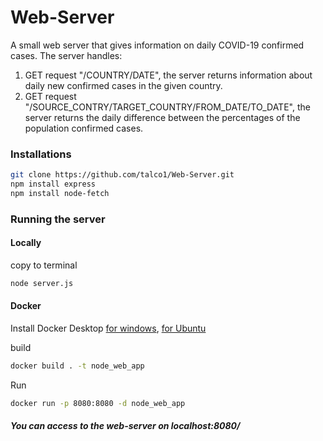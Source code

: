 # Web-Server

A small web server that gives information on daily COVID-19 confirmed cases. The server handles:
1. GET request "/COUNTRY/DATE", the server returns information about daily new confirmed cases in the given country.
2. GET request "/SOURCE_CONTRY/TARGET_COUNTRY/FROM_DATE/TO_DATE", the server returns the daily difference between the percentages of the population confirmed cases.

### Installations

```bash
git clone https://github.com/talco1/Web-Server.git
npm install express
npm install node-fetch
```
### Running the server

#### Locally

copy to terminal
```bash
node server.js
```
#### Docker

Install Docker Desktop [for windows](https://docs.docker.com/desktop/windows/install/), [for Ubuntu](https://docs.docker.com/engine/install/ubuntu/)

build
```bash
docker build . -t node_web_app
```
Run
```bash
docker run -p 8080:8080 -d node_web_app
```

##### You can access to the web-server on localhost:8080/
